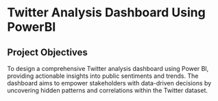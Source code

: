 # Twitter Analysis Dashboard Using PowerBI
## Project Objectives
To design a comprehensive Twitter analysis dashboard using Power BI, providing actionable insights into public sentiments and trends. The dashboard aims to empower stakeholders with data-driven decisions by uncovering hidden patterns and correlations within the Twitter dataset.
